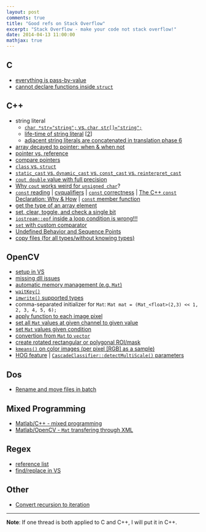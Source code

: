 ```yaml
---
layout: post
comments: true
title: "Good refs on Stack Overflow"
excerpt: "Stack Overflow - make your code not stack overflow!"
date: 2014-04-13 11:00:00
mathjax: true
---
```


## C
- [everything is pass-by-value](http://denniskubes.com/2012/08/20/is-c-pass-by-value-or-reference/)
- [cannot declare functions inside `struct`](http://stackoverflow.com/a/21950708/2589776)

## C++
- string literal
	- [`char *str="string";` vs. `char str[]="string";`](http://stackoverflow.com/a/164229/2589776)
	- [life-time of string literal](http://stackoverflow.com/a/24760066/2589776) [[2](http://stackoverflow.com/q/9970295/2589776)]
	- [adjacent string literals are concatenated in translation phase 6](http://stackoverflow.com/a/24804277/2589776)
- [array decayed to pointer: when & when not](http://stackoverflow.com/a/23544364/2589776)
- [pointer vs. reference](http://stackoverflow.com/q/57483/2589776)
- [compare pointers](http://stackoverflow.com/a/24807698/2589776)
- [`class` vs. `struct`](http://stackoverflow.com/a/54596/2589776)
- [`static_cast` vs. `dynamic_cast` vs. `const_cast` vs. `reinterpret_cast`](http://stackoverflow.com/q/332030/2589776)
- [`cout double` value with full precision](http://stackoverflow.com/a/22383496/2589776)
- [Why `cout` works weird for `unsigned char`](http://stackoverflow.com/a/21375753/2589776)?
- [`const` reading](http://stackoverflow.com/a/162615/2589776) | [cvqualifiers](http://stackoverflow.com/a/22419598/2589776) | [`const` correctness](http://www.parashift.com/c++-faq-lite/const-correctness.html) | [The C++ `const` Declaration: Why & How](http://duramecho.com/ComputerInformation/WhyHowCppConst.html) | [`const` member function](http://stackoverflow.com/a/751783/2589776)
- [get the type of an array element](http://stackoverflow.com/q/22410531/2589776)
- [set, clear, toggle, and check a single bit](http://stackoverflow.com/a/47990/2589776)
- [`iostream::eof` inside a loop condition is wrong!!!](http://stackoverflow.com/q/5605125/2589776)
- [`set` with custom comparator](http://stackoverflow.com/a/23042974/2589776)
- [Undefined Behavior and Sequence Points](http://stackoverflow.com/q/4176328/2589776)
- [copy files (for all types/without knowing types)](http://stackoverflow.com/q/10195343/2589776)

## OpenCV
- [setup in VS](http://www.anlak.com/2012/10/using-opencv-2-4-x-with-visual-studio-2010-tutorial.html)
- [missing dll issues](http://stackoverflow.com/a/20730585/2589776)
- [automatic memory management (e.g. `Mat`)](http://stackoverflow.com/a/23486280/2589776)
- [`waitKey()`](http://stackoverflow.com/a/21336627/2589776)
- [`imwrite()` supported types](http://stackoverflow.com/a/21421342/2589776)
- comma-separated initializer for `Mat`: `Mat mat = (Mat_<float>(2,3) << 1, 2, 3, 4, 5, 6);`
- [apply function to each image pixel](http://stackoverflow.com/a/22329736/2589776)
- [set all `Mat` values at given channel to given value](http://stackoverflow.com/q/23510571/2589776)
- [set `Mat` values given condition](http://stackoverflow.com/a/23573442/2589776)
- [convertion from `Mat` to `vector`](http://stackoverflow.com/a/26685567/2589776)
- [create rotated rectangular or polygonal ROI/mask](http://stackoverflow.com/a/30828747/2589776)
- [`kmeans()` on color images (per pixel [RGB] as a sample)](http://stackoverflow.com/a/11412325/2589776)
- [HOG feature](http://stackoverflow.com/a/22374195/2589776) | [`CascadeClassifier::detectMultiScale()` parameters](http://stackoverflow.com/a/20805153/2589776)

## Dos
- [Rename and move files in batch](http://stackoverflow.com/a/12049845/2589776)

## Mixed Programming
- [Matlab/C++ - mixed programming](http://stackoverflow.com/a/23063703/2589776)
- [Matlab/OpenCV - `Mat` transfering through XML](http://stackoverflow.com/q/27697451/2589776)

## Regex
- [reference list](http://stackoverflow.com/q/22937618/2589776)
- [find/replace in VS](http://stackoverflow.com/a/23563821/2589776)

## Other
- [Convert recursion to iteration](http://stackoverflow.com/a/20844851/2589776)

---
**Note**: If one thread is both applied to C and C\++, I will put it in C\++.
